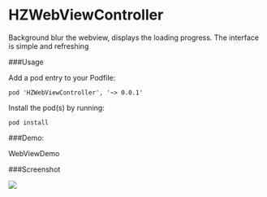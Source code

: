 HZWebViewController
===================

Background blur the webview, displays the loading progress. The interface is simple and refreshing

###Usage

Add a pod entry to your Podfile:

	pod 'HZWebViewController', '~> 0.0.1'

Install the pod(s) by running:

	pod install

###Demo:

WebViewDemo

###Screenshot

![](http://ww2.sinaimg.cn/large/62b50d84gw1ef3oq78thqj20hs0qogon.jpg)

